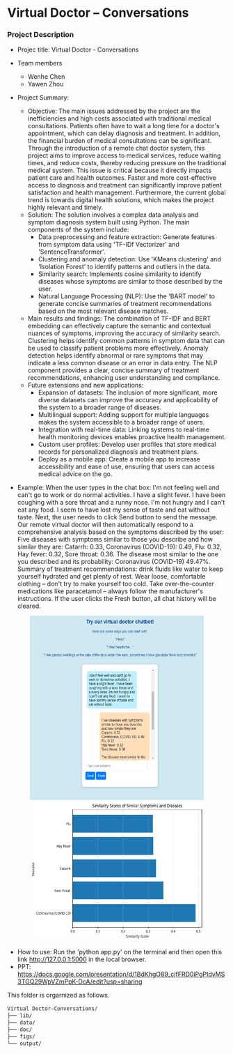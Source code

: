 # Virtual Doctor – Conversations

### Project Description

+ Projec title: Virtual Doctor - Conversations
+ Team members
	+ Wenhe Chen
	+ Yawen Zhou

+ Project Summary:
  + Objective: The main issues addressed by the project are the inefficiencies and high costs associated with traditional medical consultations. Patients often have to wait a long time for a doctor's appointment, which can delay diagnosis and treatment. In addition, the financial burden of medical consultations can be significant. Through the introduction of a remote chat doctor system, this project aims to improve access to medical services, reduce waiting times, and reduce costs, thereby reducing pressure on the traditional medical system. This issue is critical because it directly impacts patient care and health outcomes. Faster and more cost-effective access to diagnosis and treatment can significantly improve patient satisfaction and health management. Furthermore, the current global trend is towards digital health solutions, which makes the project highly relevant and timely.
  + Solution: The solution involves a complex data analysis and symptom diagnosis system built using Python. The main components of the system include:
    + Data preprocessing and feature extraction: Generate features from symptom data using 'TF-IDf Vectorizer' and 'SentenceTransformer'.
    + Clustering and anomaly detection: Use 'KMeans clustering' and 'Isolation Forest' to identify patterns and outliers in the data.
    + Similarity search: Implements cosine similarity to identify diseases whose symptoms are similar to those described by the user.
    + Natural Language Processing (NLP): Use the 'BART model' to generate concise summaries of treatment recommendations based on the most relevant disease matches.
  + Main results and findings: The combination of TF-IDF and BERT embedding can effectively capture the semantic and contextual nuances of symptoms, improving the accuracy of similarity search. Clustering helps identify common patterns in symptom data that can be used to classify patient problems more effectively. Anomaly detection helps identify abnormal or rare symptoms that may indicate a less common disease or an error in data entry. The NLP component provides a clear, concise summary of treatment recommendations, enhancing user understanding and compliance.
  + Future extensions and new applications:
    + Expansion of datasets: The inclusion of more significant, more diverse datasets can improve the accuracy and applicability of the system to a broader range of diseases.
    + Multilingual support: Adding support for multiple languages makes the system accessible to a broader range of users.
    + Integration with real-time data: Linking systems to real-time health monitoring devices enables proactive health management.
    + Custom user profiles: Develop user profiles that store medical records for personalized diagnosis and treatment plans.
    + Deploy as a mobile app: Create a mobile app to increase accessibility and ease of use, ensuring that users can access medical advice on the go.

  
+ Example: When the user types in the chat box: I'm not feeling well and can't go to work or do normal activities. I have a slight fever. I have been coughing with a sore throat and a runny nose. I'm not hungry and I can't eat any food. I seem to have lost my sense of taste and eat without taste. Next, the user needs to click Send button to send the message. Our remote virtual doctor will then automatically respond to a comprehensive analysis based on the symptoms described by the user: Five diseases with symptoms similar to those you describe and how similar they are: Catarrh: 0.33, Coronavirus (COVID-19): 0.49, Flu: 0.32, Hay fever: 0.32, Sore throat: 0.36. The disease most similar to the one you described and its probability:  Coronavirus (COVID-19) 49.47%. Summary of treatment recommendations: drink fluids like water to keep yourself hydrated and get plenty of rest. Wear loose,  comfortable clothing – don't try to make yourself too cold. Take over-the-counter medications like paracetamol – always follow the manufacturer's instructions. If the user clicks the Fresh button, all chat history will be cleared.

<div align="center">
  <img src="https://github.com/CW999999/Virtual-Doctor-Conversations/blob/main/figs/Web%20appearance.png" width="400" height="423">
</div>
<div align="center">
  <img src="https://github.com/CW999999/Virtual-Doctor-Conversations/blob/main/figs/Similarity%20Scores%20of%20Similar%20Symptoms%20and%20Diseases.png" width="400" height="320">
</div>

+ How to use: Run the 'python app.py' on the terminal and then open this link http://127.0.0.1:5000 in the local browser.
+ PPT: https://docs.google.com/presentation/d/1BdKhgO89_cjfFRD0iPgPIdvMS3TGQ29WpVZmPpK-DcA/edit?usp=sharing


 This folder is orgarnized as follows.

```
Virtual Doctor–Conversations/
├── lib/
├── data/
├── doc/
├── figs/
└── output/
```

